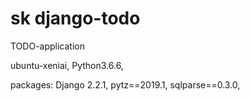 sk
django-todo
===========
TODO-application

ubuntu-xeniai,
Python3.6.6,

packages:
Django 2.2.1,
pytz==2019.1,
sqlparse==0.3.0,

